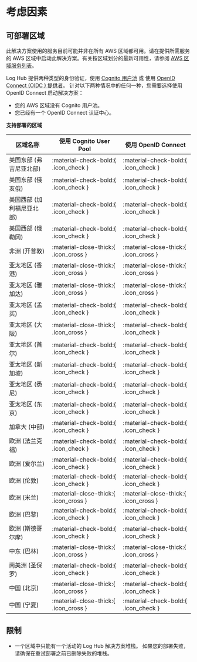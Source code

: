 # 考虑因素

## 可部署区域
此解决方案使用的服务目前可能并非在所有 AWS 区域都可用。请在提供所需服务的 AWS 区域中启动此解决方案。有关按区域划分的最新可用性，请参阅 [AWS 区域服务列表][services]。

Log Hub 提供两种类型的身份验证，使用 [Cognito 用户池](https://docs.aws.amazon.com/cognito/latest/developerguide/cognito-user-identity-pools.html) 或
使用 [OpenID Connect (OIDC ) 提供者](https://openid.net/connect/)。 针对以下两种情况中的任何一种，您需要选择使用 OpenID Connect 启动解决方案：

- 您的 AWS 区域没有 Cognito 用户池。
- 您已经有一个 OpenID Connect 认证中心。

**支持部署的区域**

| 区域名称           | 使用 Cognito User Pool                  | 使用 OpenID Connect                     |
|----------------|---------------------------------------|---------------------------------------|
| 美国东部 (弗吉尼亚北部)  | :material-check-bold:{ .icon_check }  | :material-check-bold:{ .icon_check }  |
| 美国东部 (俄亥俄)     | :material-check-bold:{ .icon_check }  | :material-check-bold:{ .icon_check }  |
| 美国西部 (加利福尼亚北部) | :material-check-bold:{ .icon_check }  | :material-check-bold:{ .icon_check }  |
| 美国西部 (俄勒冈)     | :material-check-bold:{ .icon_check }  | :material-check-bold:{ .icon_check }  |
| 非洲 (开普敦)       | :material-close-thick:{ .icon_cross } | :material-close-thick:{ .icon_cross } |
| 亚太地区 (香港)      | :material-close-thick:{ .icon_cross } | :material-close-thick:{ .icon_cross } |
| 亚太地区 (雅加达)     | :material-close-thick:{ .icon_cross } | :material-close-thick:{ .icon_cross } |
| 亚太地区 (孟买)      | :material-check-bold:{ .icon_check }  | :material-check-bold:{ .icon_check }  |
| 亚太地区 (大阪)      | :material-close-thick:{ .icon_cross } | :material-check-bold:{ .icon_check }  |
| 亚太地区 (首尔)      | :material-check-bold:{ .icon_check }  | :material-check-bold:{ .icon_check }  |
| 亚太地区 (新加坡)     | :material-check-bold:{ .icon_check }  | :material-check-bold:{ .icon_check }  |
| 亚太地区 (悉尼)      | :material-check-bold:{ .icon_check }  | :material-check-bold:{ .icon_check }  |
| 亚太地区 (东京)      | :material-check-bold:{ .icon_check }  | :material-check-bold:{ .icon_check }  |
| 加拿大 (中部)       | :material-check-bold:{ .icon_check }  | :material-check-bold:{ .icon_check }  |
| 欧洲 (法兰克福)      | :material-check-bold:{ .icon_check }  | :material-check-bold:{ .icon_check }  |
| 欧洲 (爱尔兰)       | :material-check-bold:{ .icon_check }  | :material-check-bold:{ .icon_check }  |
| 欧洲 (伦敦)        | :material-check-bold:{ .icon_check }  | :material-check-bold:{ .icon_check }  |
| 欧洲 (米兰)        | :material-close-thick:{ .icon_cross } | :material-close-thick:{ .icon_cross } |
| 欧洲 (巴黎)        | :material-check-bold:{ .icon_check }  | :material-check-bold:{ .icon_check }  |
| 欧洲 (斯德哥尔摩)     | :material-check-bold:{ .icon_check }  | :material-check-bold:{ .icon_check }  |
| 中东 (巴林)        | :material-close-thick:{ .icon_cross } | :material-close-thick:{ .icon_cross } |
| 南美洲 (圣保罗)      | :material-check-bold:{ .icon_check }  | :material-check-bold:{ .icon_check }  |
| 中国 (北京)        | :material-close-thick:{ .icon_cross } | :material-check-bold:{ .icon_check }  |
| 中国 (宁夏)        | :material-close-thick:{ .icon_cross } | :material-check-bold:{ .icon_check }  |

## 限制

- 一个区域中只能有一个活动的 Log Hub 解决方案堆栈。 如果您的部署失败，请确保在重试部署之前已删除失败的堆栈。


[services]: https://aws.amazon.com/about-aws/global-infrastructure/regional-product-services/?nc1=h_ls